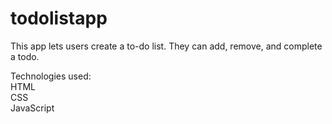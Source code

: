 # todolistapp

This app lets users create a to-do list. They can add, remove, and complete a todo.

Technologies used:<br>
HTML<br>
CSS<br>
JavaScript
